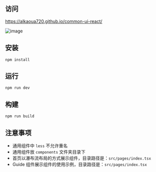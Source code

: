 ## 访问

https://alkaoua720.github.io/common-ui-react/

![image](https://github.com/ALKAOUA720/common-ui-react/assets/65393954/62556f79-80a8-4a44-a5fb-2e18c8b3935d)


## 安装

```
npm install
```

## 运行

```
npm run dev
```

## 构建

```
npm run build
```

## 注意事项

- 通用组件中 `less` 不允许重名
- 通用组件放 `components` 文件夹目录下
- 首页以瀑布流布局的方式展示组件，目录路径是：`src/pages/index.tsx`
- Guide 组件展示组件的使用示例，目录路径是：`src/pages/index.tsx`
